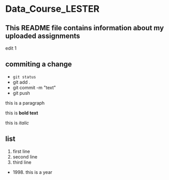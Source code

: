 # Data_Course_LESTER
## This README file contains information about my uploaded assignments

edit 1

## commiting a change
- `git status`
- git add .
- git commit -m "text" 
- git push 

this is a paragraph 

this is **bold text**

this is *italic* 

## list
1. first line
2. second line 
3. third line


- 1998\. this is a year

